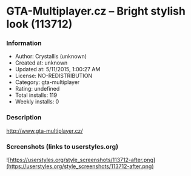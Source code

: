 # GTA-Multiplayer.cz – Bright stylish look (113712)

### Information
- Author: Crystallis (unknown)
- Created at: unknown
- Updated at: 5/11/2015, 1:00:27 AM
- License: NO-REDISTRIBUTION
- Category: gta-multiplayer
- Rating: undefined
- Total installs: 119
- Weekly installs: 0


### Description
http://www.gta-multiplayer.cz/


### Screenshots (links to userstyles.org)
![https://userstyles.org/style_screenshots/113712-after.png](https://userstyles.org/style_screenshots/113712-after.png)


